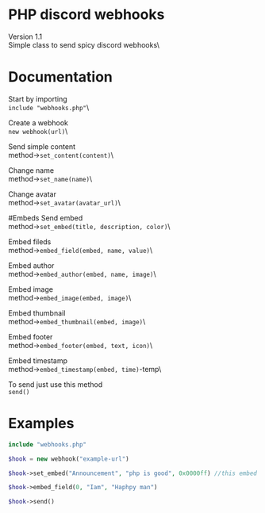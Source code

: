 # PHP discord webhooks

Version 1.1\
Simple class to send spicy discord webhooks\


# Documentation

Start by importing\
`include "webhooks.php"`\

Create a webhook\
`new webhook(url)`\

Send simple content\
method->`set_content(content)`\

Change name\
method->`set_name(name)`\

Change avatar\
method->`set_avatar(avatar_url)`\

#Embeds
Send embed\
method->`set_embed(title, description, color)`\

Embed fileds\
method->`embed_field(embed, name, value)`\

Embed author\
method->`embed_author(embed, name, image)`\

Embed image\
method->`embed_image(embed, image)`\

Embed thumbnail\
method->`embed_thumbnail(embed, image)`\

Embed footer\
method->`embed_footer(embed, text, icon)`\

Embed timestamp\
method->`embed_timestamp(embed, time)`-temp\



To send just use this method\
`send()`


# Examples
```php
include "webhooks.php"

$hook = new webhook("example-url")

$hook->set_embed("Announcement", "php is good", 0x0000ff) //this embed has number 0

$hook->embed_field(0, "Iam", "Haphpy man")

$hook->send()
```
